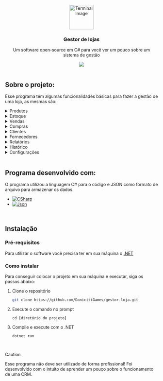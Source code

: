 <div align="center">
  <img src="https://upload.wikimedia.org/wikipedia/commons/b/b3/Terminalicon2.png" alt="Terminal Image" width="80" height="80">
  <h3 align="center">Gestor de lojas</h3>
  <p align="center">Um software open-source em C# para você ver um pouco sobre um sistema de gestão</p>
  <img src="https://i.imgur.com/ZGFpVbD.png">
</div>
<br/>



## Sobre o projeto:

Esse programa tem algumas funcionalidades básicas para fazer a gestão de uma loja, as mesmas são:
<details><summary>Produtos</summary><ul>
    <li>Cadastrar</li>
    <li>Editar</li>
    <li>Excluir</li>
    <li>Listar</li>
</ul></details>
<details><summary>Estoque</summary><ul>
    <li>Adicionar</li>
    <li>Reduzir</li>
    <li>Listar</li>
</ul></details>
<details><summary>Vendas</summary><ul>
    <li>Registar</li>
    <li>Listar</li>
</ul></details>
<details><summary>Compras</summary><ul>
    <li>Registrar</li>
    <li>Listar</li>
</ul></details>
<details><summary>Clientes</summary><ul>
    <li>Cadastrar</li>
    <li>Editar</li>
    <li>Excluir</li>
    <li>Listar</li>
</ul></details>
<details><summary>Fornecedores</summary><ul>
    <li>Cadastrar</li>
    <li>Editar</li>
    <li>Definir produtos</li>
    <li>Excluir</li>
    <li>Listar</li>
</ul></details>
<details><summary>Relatórios</summary><ul>
    <li>Gerar relatório cliente</li>
    <li>Gerar relatório fornecedor</li>
    <li>Gerar relatório geral</li>
</ul></details>
<details><summary>Histórico</summary><ul>
</ul></details>
<details><summary>Configurações</summary><ul>
    <li>Formatar dados</li>
</ul></details>

<br/>

## Programa desenvolvido com:

O programa utilizou a linguagem C# para o código e JSON como formato de arquivo para armazenar os dados.
* [![CSharp][CSharpIMG]][Csharp-url]
* [![Json][JsonIMG]][Json-url]

<br/>

## Instalação

### Pré-requisitos

Para utilizar o software você precisa ter em sua máquina o [.NET](https://learn.microsoft.com/pt-br/dotnet/core/install/)
<br/>

### Como instalar
Para conseguir colocar o projeto em sua máquina e executar, siga os passos abaixo:

1. Clone o repositório
   ```sh
   git clone https://github.com/DanicitiGames/gestor-loja.git
   ```
2. Execute o comando no prompt
   ```
   cd [diretório do projeto]
   ```
3. Compile e execute com o .NET
   ```
   dotnet run
   ```
<br/>

> [!CAUTION]
> Esse programa não deve ser utilizado de forma profissional!
> Foi desenvolvido com o intuito de aprender um pouco sobre o funcionamento de uma CRM.
>

[CSharpIMG]: https://img.shields.io/badge/CSharp-20232A?style=for-the-badge&logo=csharp&logoColor=61DAFB
[Csharp-url]: https://learn.microsoft.com/pt-br/dotnet/csharp/
[JsonIMG]: https://img.shields.io/badge/JSon-20232A?style=for-the-badge&logo=json&logoColor=61DAFB
[Json-url]: https://www.json.org/
